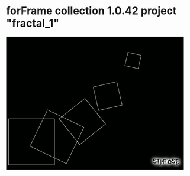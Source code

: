 # forFrame collection 1.0.42 project "fractal_1"

![logo](https://raw.githubusercontent.com/stintosestudios/forFrame_collection_1_0_42/master/projects/fractal_1/gifs/gif_1_480.gif)

